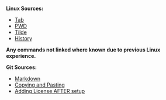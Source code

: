 **Linux Sources:**
* [Tab](https://www.howtogeek.com/195207/use-tab-completion-to-type-commands-faster-on-any-operating-system/https://www.geeksforgeeks.org/rm-command-linux-examples/)
* [PWD](https://www.geeksforgeeks.org/pwd-command-in-linux-with-examples/)
* [Tilde](https://www.geeksforgeeks.org/what-does-symbol-tilde-denotes-in-css/)
* [History](https://www.geeksforgeeks.org/history-command-in-linux-with-examples/)

**Any commands not linked where known due to previous Linux experience.**

**Git Sources:**
* [Markdown](https://guides.github.com/features/mastering-markdown/)
* [Copying and Pasting](https://danlimerick.wordpress.com/2011/07/23/git-for-windows-tip-how-to-copy-and-paste-into-bash/)
* [Adding License AFTER setup](https://stackoverflow.com/questions/31639059/how-to-add-license-to-an-existing-github-project)


